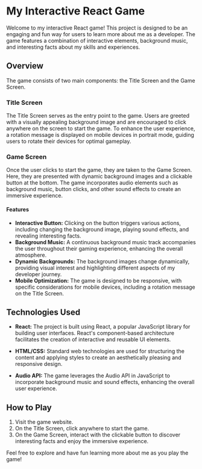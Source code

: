# My Interactive React Game

Welcome to my interactive React game! This project is designed to be an engaging and fun way for users to learn more about me as a developer. The game features a combination of interactive elements, background music, and interesting facts about my skills and experiences.

## Overview

The game consists of two main components: the Title Screen and the Game Screen.

### Title Screen

The Title Screen serves as the entry point to the game. Users are greeted with a visually appealing background image and are encouraged to click anywhere on the screen to start the game. To enhance the user experience, a rotation message is displayed on mobile devices in portrait mode, guiding users to rotate their devices for optimal gameplay.

### Game Screen

Once the user clicks to start the game, they are taken to the Game Screen. Here, they are presented with dynamic background images and a clickable button at the bottom. The game incorporates audio elements such as background music, button clicks, and other sound effects to create an immersive experience.

#### Features

- **Interactive Button:** Clicking on the button triggers various actions, including changing the background image, playing sound effects, and revealing interesting facts.
- **Background Music:** A continuous background music track accompanies the user throughout their gaming experience, enhancing the overall atmosphere.
- **Dynamic Backgrounds:** The background images change dynamically, providing visual interest and highlighting different aspects of my developer journey.
- **Mobile Optimization:** The game is designed to be responsive, with specific considerations for mobile devices, including a rotation message on the Title Screen.

## Technologies Used

- **React:** The project is built using React, a popular JavaScript library for building user interfaces. React's component-based architecture facilitates the creation of interactive and reusable UI elements.

- **HTML/CSS:** Standard web technologies are used for structuring the content and applying styles to create an aesthetically pleasing and responsive design.

- **Audio API:** The game leverages the Audio API in JavaScript to incorporate background music and sound effects, enhancing the overall user experience.

## How to Play

1. Visit the game website.
2. On the Title Screen, click anywhere to start the game.
3. On the Game Screen, interact with the clickable button to discover interesting facts and enjoy the immersive experience.

Feel free to explore and have fun learning more about me as you play the game!
